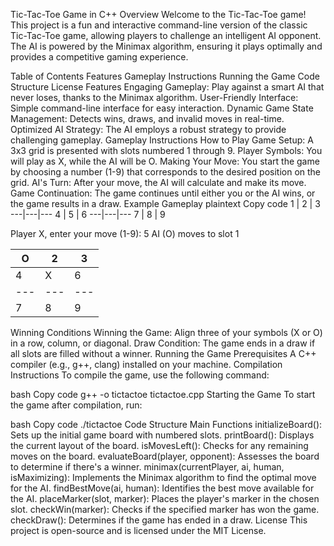 Tic-Tac-Toe Game in C++
Overview
Welcome to the Tic-Tac-Toe game! This project is a fun and interactive command-line version of the classic Tic-Tac-Toe game, allowing players to challenge an intelligent AI opponent. The AI is powered by the Minimax algorithm, ensuring it plays optimally and provides a competitive gaming experience.

Table of Contents
Features
Gameplay Instructions
Running the Game
Code Structure
License
Features
Engaging Gameplay: Play against a smart AI that never loses, thanks to the Minimax algorithm.
User-Friendly Interface: Simple command-line interface for easy interaction.
Dynamic Game State Management: Detects wins, draws, and invalid moves in real-time.
Optimized AI Strategy: The AI employs a robust strategy to provide challenging gameplay.
Gameplay Instructions
How to Play
Game Setup: A 3x3 grid is presented with slots numbered 1 through 9.
Player Symbols: You will play as X, while the AI will be O.
Making Your Move: You start the game by choosing a number (1-9) that corresponds to the desired position on the grid.
AI's Turn: After your move, the AI will calculate and make its move.
Game Continuation: The game continues until either you or the AI wins, or the game results in a draw.
Example Gameplay
plaintext
Copy code
 1 | 2 | 3
---|---|---
 4 | 5 | 6
---|---|---
 7 | 8 | 9

Player X, enter your move (1-9): 5
AI (O) moves to slot 1

 O | 2 | 3
---|---|---
 4 | X | 6
---|---|---
 7 | 8 | 9
Winning Conditions
Winning the Game: Align three of your symbols (X or O) in a row, column, or diagonal.
Draw Condition: The game ends in a draw if all slots are filled without a winner.
Running the Game
Prerequisites
A C++ compiler (e.g., g++, clang) installed on your machine.
Compilation Instructions
To compile the game, use the following command:

bash
Copy code
g++ -o tictactoe tictactoe.cpp
Starting the Game
To start the game after compilation, run:

bash
Copy code
./tictactoe
Code Structure
Main Functions
initializeBoard(): Sets up the initial game board with numbered slots.
printBoard(): Displays the current layout of the board.
isMovesLeft(): Checks for any remaining moves on the board.
evaluateBoard(player, opponent): Assesses the board to determine if there's a winner.
minimax(currentPlayer, ai, human, isMaximizing): Implements the Minimax algorithm to find the optimal move for the AI.
findBestMove(ai, human): Identifies the best move available for the AI.
placeMarker(slot, marker): Places the player's marker in the chosen slot.
checkWin(marker): Checks if the specified marker has won the game.
checkDraw(): Determines if the game has ended in a draw.
License
This project is open-source and is licensed under the MIT License.

